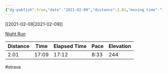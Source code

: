 ```yaml
---
{"dg-publish":true,"date":"2021-02-09","distance":2.01,"moving_time":"17:09","elapsed_time":"17:12","pace":"8:33","total_elevation_gain":244,"url":"https://www.strava.com/activities/4767429590","permalink":"/01-personal/strava/2021-02-09-night-run/","dgPassFrontmatter":true}
---
```



[[2021-02-09\|2021-02-09]]

[Night Run](https://www.strava.com/activities/4767429590)

| Distance | Time  | Elapsed Time | Pace | Elevation |
| -------- | ----- | ------------ | ---- | --------- |
| 2.01     | 17:09 | 17:12        | 8:33 | 244       |




#strava
